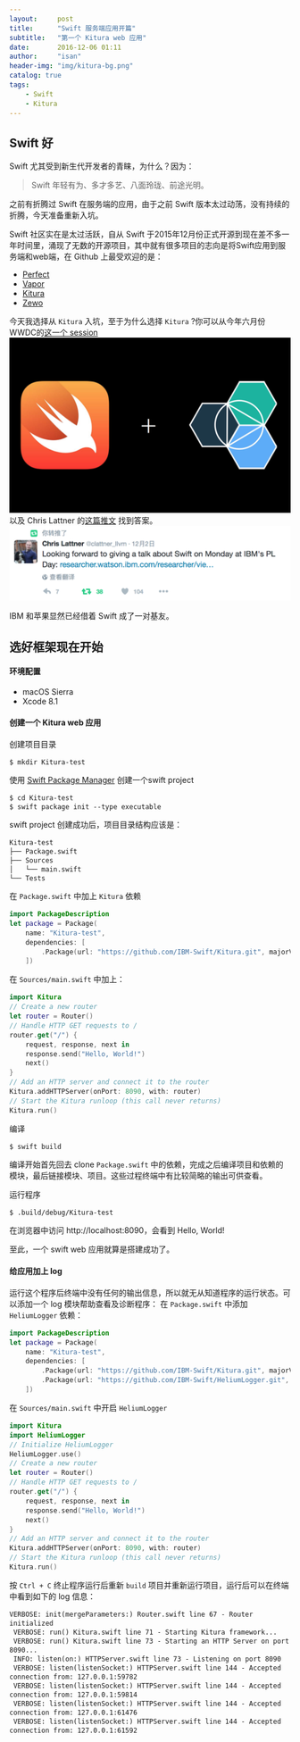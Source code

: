```yaml
---
layout:     post
title:      "Swift 服务端应用开篇"
subtitle:   "第一个 Kitura web 应用"
date:       2016-12-06 01:11
author:     "isan"
header-img: "img/kitura-bg.png"
catalog: true
tags:
    - Swift
    - Kitura
---
```


## Swift 好

Swift 尤其受到新生代开发者的青睐，为什么？因为：

>Swift 年轻有为、多才多艺、八面玲珑、前途光明。

之前有折腾过 Swift 在服务端的应用，由于之前 Swift 版本太过动荡，没有持续的折腾，今天准备重新入坑。

Swift 社区实在是太过活跃，自从 Swift 于2015年12月份正式开源到现在差不多一年时间里，涌现了无数的开源项目，其中就有很多项目的志向是将Swift应用到服务端和web端，在 Github 上最受欢迎的是：

- [Perfect](https://github.com/PerfectlySoft/Perfect)
- [Vapor](https://github.com/vapor/vapor)
- [Kitura](https://github.com/IBM-Swift/Kitura)
- [Zewo](https://github.com/Zewo/Zewo)

今天我选择从 `Kitura` 入坑，至于为什么选择 `Kitura` ?你可以从今年六月份WWDC的[这一个 session](https://developer.apple.com/videos/play/wwdc2016/415/)
![img](/img/in-post/swift-server/bestie.png)
以及 Chris Lattner 的[这篇推文](https://twitter.com/clattner_llvm/status/804726031546335232)
找到答案。
![img](/img/in-post/swift-server/chris-ibm.png)

IBM 和苹果显然已经借着 Swift 成了一对基友。

## 选好框架现在开始

#### 环境配置
- macOS Sierra
- Xcode 8.1

#### 创建一个 Kitura web 应用

创建项目目录
```
$ mkdir Kitura-test
```

使用 [Swift Package Manager](https://swift.org/package-manager/) 创建一个swift project
```
$ cd Kitura-test
$ swift package init --type executable
```

swift project 创建成功后，项目目录结构应该是：
```
Kitura-test
├── Package.swift
├── Sources
│   └── main.swift
└── Tests
```

在 `Package.swift` 中加上 `Kitura` 依赖
```swift
import PackageDescription
let package = Package(
    name: "Kitura-test",
    dependencies: [
        .Package(url: "https://github.com/IBM-Swift/Kitura.git", majorVersion: 1, minor: 2)
    ])
```

在 `Sources/main.swift` 中加上：
```swift
import Kitura
// Create a new router
let router = Router()
// Handle HTTP GET requests to /
router.get("/") {
    request, response, next in
    response.send("Hello, World!")
    next()
}
// Add an HTTP server and connect it to the router
Kitura.addHTTPServer(onPort: 8090, with: router)
// Start the Kitura runloop (this call never returns)
Kitura.run()
```

编译
```
$ swift build
```
编译开始首先回去 clone `Package.swift` 中的依赖，完成之后编译项目和依赖的模块，最后链接模块、项目。这些过程终端中有比较简略的输出可供查看。

运行程序
```
$ .build/debug/Kitura-test
```

在浏览器中访问 http://localhost:8090，会看到 Hello, World! 

至此，一个 swift web 应用就算是搭建成功了。

#### 给应用加上 log

运行这个程序后终端中没有任何的输出信息，所以就无从知道程序的运行状态。可以添加一个 log 模块帮助查看及诊断程序：
在 `Package.swift` 中添加 `HeliumLogger` 依赖：
```swift
import PackageDescription
let package = Package(
    name: "Kitura-test",
    dependencies: [
        .Package(url: "https://github.com/IBM-Swift/Kitura.git", majorVersion: 1, minor: 2),
        .Package(url: "https://github.com/IBM-Swift/HeliumLogger.git", majorVersion: 1, minor: 1)
    ])
```

在 `Sources/main.swift` 中开启 `HeliumLogger`
```swift
import Kitura
import HeliumLogger
// Initialize HeliumLogger
HeliumLogger.use()
// Create a new router
let router = Router()
// Handle HTTP GET requests to /
router.get("/") {
    request, response, next in
    response.send("Hello, World!")
    next()
}
// Add an HTTP server and connect it to the router
Kitura.addHTTPServer(onPort: 8090, with: router)
// Start the Kitura runloop (this call never returns)
Kitura.run()
```

按 `Ctrl + C` 终止程序运行后重新 `build` 项目并重新运行项目，运行后可以在终端中看到如下的 log 信息：
```
VERBOSE: init(mergeParameters:) Router.swift line 67 - Router initialized 
 VERBOSE: run() Kitura.swift line 71 - Starting Kitura framework... 
 VERBOSE: run() Kitura.swift line 73 - Starting an HTTP Server on port 8090... 
 INFO: listen(on:) HTTPServer.swift line 73 - Listening on port 8090 
 VERBOSE: listen(listenSocket:) HTTPServer.swift line 144 - Accepted connection from: 127.0.0.1:59782 
 VERBOSE: listen(listenSocket:) HTTPServer.swift line 144 - Accepted connection from: 127.0.0.1:59814 
 VERBOSE: listen(listenSocket:) HTTPServer.swift line 144 - Accepted connection from: 127.0.0.1:61476 
 VERBOSE: listen(listenSocket:) HTTPServer.swift line 144 - Accepted connection from: 127.0.0.1:61592 
```












